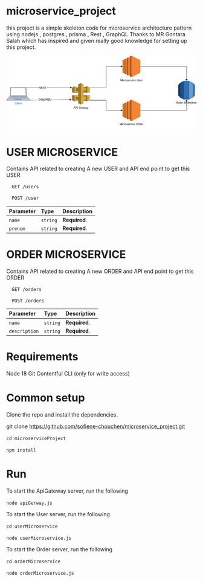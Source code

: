 # microservice_project

this project is a simple skeleton code for microservice architecture pattern using nodejs , postgres , prisma , Rest , GraphQL
Thanks to MR Gontara Salah which has inspired and given really good knowledge for setting up this project.

![image!](Diagram1.jpg)

# USER MICROSERVICE

Contains API related to creating A new USER and API end point to get this USER

```http
  GET /users
```

```http
  POST /user
```

| Parameter   | Type     | Description                       |
| :-----------| :------- | :-------------------------------- |
| `name`      | `string` | **Required**.                     |
| `prenom`    | `string` | **Required**.                     |

# ORDER MICROSERVICE

Contains API related to creating A new ORDER and API end point to get this ORDER

```http
  GET /orders
```

```http
  POST /orders
```

| Parameter        | Type     | Description                       |
| :----------------| :------- | :-------------------------------- |
| `name`           | `string` | **Required**.                     |
| `description`    | `string` | **Required**.                     |


# Requirements

Node 18
Git
Contentful CLI (only for write access)

# Common setup

Clone the repo and install the dependencies.

git clone https://github.com/sofiene-chouchen/microservice_project.git

`cd microserviceProject`

`npm install`

# Run

To start the ApiGateway server, run the following

`node apiGerway.js`

To start the User server, run the following

`cd userMicroservice`

`node userMicroservice.js`

To start the Order server, run the following

`cd orderMicroservice`

`node orderMicroservice.js`
